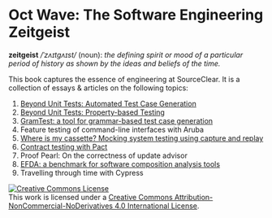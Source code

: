 # Oct Wave: The Software Engineering Zeitgeist

**zeitgeist** _/ˈzʌɪtɡʌɪst/_ (noun):
_the defining spirit or mood of a particular period of history as shown by the ideas and beliefs of the time._

This book captures the essence of engineering at SourceClear. It is a collection of essays & articles on the following topics:

1. [Beyond Unit Tests: Automated Test Case Generation](chapters/01-automated-test-case-generation.md)
1. [Beyond Unit Tests: Property-based Testing](chapters/02-property-based-testing.md)
1. [GramTest: a tool for grammar-based test case generation](chapters/grammar.md)
1. Feature testing of command-line interfaces with Aruba
1. [Where is my cassette? Mocking system testing using capture and replay](chapters/03-where-is-my-casette.md)
1. [Contract testing with Pact](chapters/05-contract.md)
1. Proof Pearl: On the correctness of update advisor
1. [EFDA: a benchmark for software composition analysis tools](chapters/06-efda.md)
1. Travelling through time with Cypress

<a rel="license" href="http://creativecommons.org/licenses/by-nc-nd/4.0/"><img alt="Creative Commons License" style="border-width:0" src="https://i.creativecommons.org/l/by-nc-nd/4.0/88x31.png" /></a><br />This work is licensed under a <a rel="license" href="http://creativecommons.org/licenses/by-nc-nd/4.0/">Creative Commons Attribution-NonCommercial-NoDerivatives 4.0 International License</a>.
